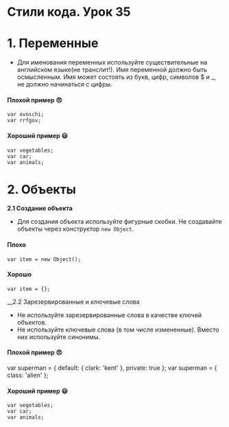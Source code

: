 # Стили кода. Урок 35

# 1. Переменные
- Для именования переменных используйте существительные на английском языке(не транслит!). Имя переменной должно быть осмысленным. Имя может состоять из букв, цифр, символов $ и _, не должно начинаться с цифры.
#### Плохой пример 😠
    var ovoschi;
    var rrfgov;
#### Хороший пример 😃
    var vegetables;
    var car;
    var animals;
# 2. Объекты
__2.1  Создание объекта__
- Для создания объекта используйте фигурные скобки. Не создавайте объекты через конструктор `new Object`.
#### Плохо
    var item = new Object();
#### Хорошо
    var item = {};
__2.2 Зарезервированные и ключевые слова
- Не используйте зарезервированные слова в качестве ключей объектов.
- Не используйте ключевые слова (в том числе измененные). Вместо них используйте синонимы.
#### Плохой пример 😠
   var superman = {
  default: { clark: 'kent' },
  private: true
};
    var superman = {
  class: 'alien'
};
#### Хороший пример 😃
    var vegetables;
    var car;
    var animals;
